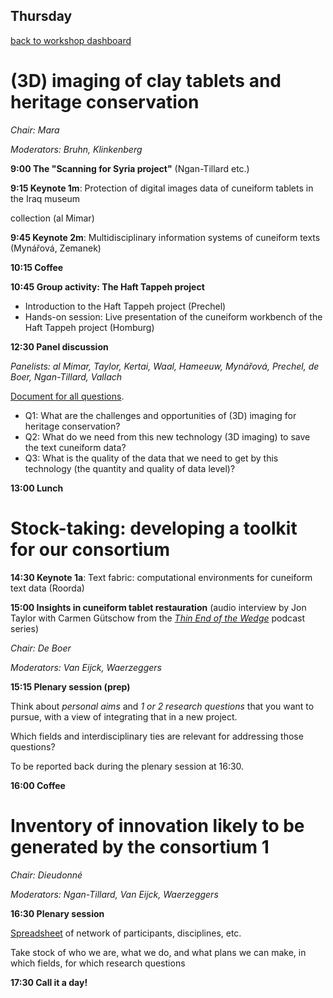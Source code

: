 ## Thursday

[back to workshop dashboard](../program.md)

# (3D) imaging of clay tablets and heritage conservation

_Chair: Mara_

_Moderators: Bruhn, Klinkenberg_

**9:00 The "Scanning for Syria project"** (Ngan-Tillard etc.)

**9:15 Keynote 1m**: Protection of digital images data of cuneiform tablets in the Iraq museum

collection (al Mimar)

**9:45 Keynote 2m**: Multidisciplinary information systems of cuneiform texts (Mynářová, Zemanek) 

**10:15 Coffee**

**10:45 Group activity: The Haft Tappeh project**



* Introduction to the Haft Tappeh project (Prechel)
* Hands-on session: Live presentation of the cuneiform workbench of the Haft Tappeh project (Homburg)

**12:30 Panel discussion**

_Panelists: al Mimar, Taylor, Kertai, Waal, Hameeuw, Mynářová, Prechel, de Boer, Ngan-Tillard, Vallach_

[Document for all questions](q1.md).



* Q1: What are the challenges and opportunities of (3D) imaging for heritage conservation?
* Q2: What do we need from this new technology (3D imaging) to save the text cuneiform data? 
* Q3: What is the quality of the data that we need to get by this technology (the quantity and quality of data level)? 

**13:00 Lunch**


# Stock-taking: developing a toolkit for our consortium

**14:30 Keynote 1a**: Text fabric: computational environments for cuneiform text data (Roorda) 

**15:00 Insights in cuneiform tablet restauration** (audio interview by Jon Taylor with Carmen Gütschow from the _[Thin End of the Wedge](https://www.listennotes.com/podcasts/thin-end-of-the-wedge-jon-taylor-MAoDXu7nFVe/)_ podcast series)

_Chair: De Boer_

_Moderators: Van Eijck, Waerzeggers_

**15:15 Plenary session (prep)**

Think about _personal aims_ and _1 or 2 research questions_ that you want to pursue, with a view of integrating that in a new project.

Which fields and interdisciplinary ties are relevant for addressing those questions?

To be reported back during the plenary session at 16:30.

**16:00 Coffee**


# Inventory of innovation likely to be generated by the consortium 1

_Chair: Dieudonné_

_Moderators: Ngan-Tillard, Van Eijck, Waerzeggers_

**16:30 Plenary session**

[Spreadsheet](network.tsv) of network of participants, disciplines, etc.

Take stock of who we are, what we do, and what plans we can make, in which fields, for which research questions

**17:30 Call it a day!**

